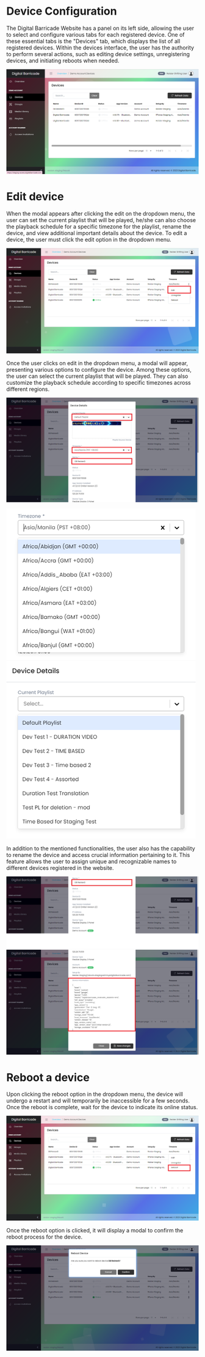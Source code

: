 # Device Configuration

<div class="description">

The Digital Barricade Website has a panel on its left side, allowing the user to select and configure various tabs for each registered device. One of these essential tabs is the "Devices" tab, which displays the list of all registered devices. Within the devices interface, the user has the authority to perform several actions, such as editing device settings, unregistering devices, and initiating reboots when needed.

![device_list](/images/devices/devicesTab.png ":size=100%")

</div>

# Edit device

<div class="description">

When the modal appears after clicking the edit on the dropdown menu, the user can set the current playlist that will be played, he/she can also choose the playback schedule for a specific timezone for the playlist, rename the device, and view additional important details about the device. To edit a device, the user must click the edit option in the dropdown menu.

![edit_device](/images/devices/devicesEditTab.png ":size=100%")

Once the user clicks on edit in the dropdown menu, a modal will appear, presenting various options to configure the device. Among these options, the user can select the current playlist that will be played. They can also customize the playback schedule according to specific timezones across different regions.

![edit_device](/images/devices/devicesEditModal.png ":size=100%")

![edit_device](/images/devices/devicesTimeZone.png ":size=40%")
![edit_device](/images/devices/devicesPlaylist.png ":size=40%")

In addition to the mentioned functionalities, the user also has the capability to rename the device and access crucial information pertaining to it. This feature allows the user to assign unique and recognizable names to different devices registered in the website.

![edit_device](/images/devices/devicesRename.png ":size=100%")
![edit_device](/images/devices/deviceInfo.png ":size=100%")

</div>

# Reboot a device

<div class="description">

Upon clicking the reboot option in the dropdown menu, the device will undergo a restart and will temporarily be inaccessible for a few seconds. Once the reboot is complete, wait for the device to indicate its online status.

![reboot_device](/images/devices/devicesReboot.png ":size=100%")

Once the reboot option is clicked, it will display a modal to confirm the reboot process for the device.

![reboot_device](/images/devices/devicesRebootModal.png ":size=100%")

</div>
